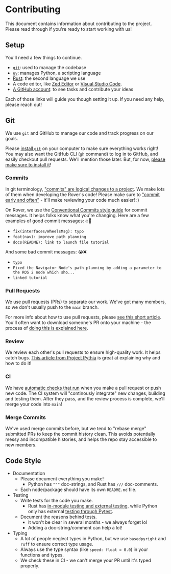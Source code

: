 # Contributing

This document contains information about contributing to the project. Please read through if you're ready to start working with us!

## Setup

You'll need a few things to continue.

- [`git`](https://git-scm.com/book/en/v2/Getting-Started-Installing-Git): used to manage the codebase
- [`uv`](https://docs.astral.sh/uv/getting-started/installation/): manages Python, a scripting language
- [Rust](https://rustup.rs/): the second language we use
- A code editor, like [Zed Editor](https://zed.dev/download) or [Visual Studio Code](https://code.visualstudio.com/).
- [A GitHub account](https://github.com/login): to see tasks and contribute your ideas

Each of those links will guide you though setting it up. If you need any help, please reach out!

## Git

We use `git` and GitHub to manage our code and track progress on our goals.

Please [install `git`](https://git-scm.com/book/en/v2/Getting-Started-Installing-Git) on your computer to make sure everything works right! You may also want the GitHub CLI (`gh` command) to log in to GitHub, and easily checkout pull requests. We'll mention those later. But, for now, [please make sure to install it](https://cli.github.com/)!

### Commits

In git terminology, ["commits" are logical changes to a project](https://www.freecodecamp.org/news/git-commit-command-explained/). We make lots of them when developing the Rover's code! Please make sure to ["commit early and often"](https://sethrobertson.github.io/GitBestPractices/#commit) - it'll make reviewing your code much easier! :)

On Rover, we use the [Conventional Commits style guide](https://www.conventionalcommits.org/en/v1.0.0/) for commit messages. It helps folks know what you're changing. Here are a few examples of good commit messages: 🔥🦾

- `fix(interfaces/WheelsMsg): typo`
- `feat(nav): improve path planning`
- `docs(README): link to launch file tutorial`

And some bad commit messages: 😭❌

- `typo`
- `Fixed the Navigator Node's path planning by adding a parameter to the ROS 2 node which sho...`
- `linked tutorial`

### Pull Requests

We use pull requests (PRs) to separate our work. We've got many members, so we don't usually push to the `main` branch.

For more info about how to use pull requests, please [see this short article](https://foundations.projectpythia.org/foundations/github/github-workflows.html). You'll often want to download someone's PR onto your machine - the process of [doing this is explained here](https://www.jesusamieiro.com/using-the-github-cli-to-review-pr/).

### Review

We review each other's pull requests to ensure high-quality work. It helps catch bugs. [This article from Project Pythia](https://foundations.projectpythia.org/foundations/github/review-pr.html) is great at explaining why and how to do it!

### CI

We have [automatic checks that run](https://en.wikipedia.org/wiki/Continuous_integration) when you make a pull request or push new code. The CI system will "continously integrate" new changes, building and testing them. After they pass, and the review process is complete, we'll merge your code into `main`!

### Merge Commits

We've used merge commits before, but we tend to "rebase merge" submitted PRs to keep the commit history clean. This avoids potentially messy and incompatible histories, and helps the repo stay accessible to new members.

## Code Style

- Documentation
  - Please document everything you make!
    - Python has `"""` doc-strings, and Rust has `///` doc-comments.
  - Each node/package should have its own `README.md` file.
- Testing
  - Write tests for the code you make.
    - Rust has [in-module testing and external testing](https://doc.rust-lang.org/book/ch11-03-test-organization.html), while Python only has external [testing through Pytest](https://docs.ros.org/en/humble/Tutorials/Intermediate/Testing/Python.html).
  - Document the reasons behind tests.
    - It won't be clear in several months - we always forget lol
    - Adding a doc-string/comment can help a lot!
- Typing
  - A lot of people neglect types in Python, but we use `basedpyright` and `ruff` to ensure correct type usage.
  - Always use the type syntax (like `speed: float = 0.0`) in your functions and types.
  - We check these in CI - we can't merge your PR until it's typed properly.
